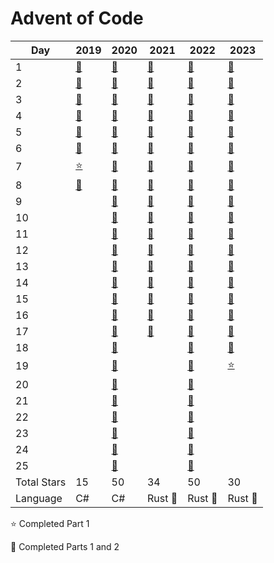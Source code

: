 # Advent of Code

| Day         | 2019              | 2020               | 2021               | 2022               | 2023               |
|-------------|-------------------|--------------------|--------------------|--------------------|--------------------|
| 1           | [:star2:][2019-1] | [:star2:][2020-1]  | [:star2:][2021-1]  | [:star2:][2022-1]  | [:star2:][2023-1]  |
| 2           | [:star2:][2019-2] | [:star2:][2020-2]  | [:star2:][2021-2]  | [:star2:][2022-2]  | [:star2:][2023-2]  |
| 3           | [:star2:][2019-3] | [:star2:][2020-3]  | [:star2:][2021-3]  | [:star2:][2022-3]  | [:star2:][2023-3]  |
| 4           | [:star2:][2019-4] | [:star2:][2020-4]  | [:star2:][2021-4]  | [:star2:][2022-4]  | [:star2:][2023-4]  |
| 5           | [:star2:][2019-5] | [:star2:][2020-5]  | [:star2:][2021-5]  | [:star2:][2022-5]  | [:star2:][2023-5]  |
| 6           | [:star2:][2019-6] | [:star2:][2020-6]  | [:star2:][2021-6]  | [:star2:][2022-6]  | [:star2:][2023-6]  |
| 7           | [:star:][2019-7]  | [:star2:][2020-7]  | [:star2:][2021-7]  | [:star2:][2022-7]  | [:star2:][2023-7]  |
| 8           | [:star2:][2019-8] | [:star2:][2020-8]  | [:star2:][2021-8]  | [:star2:][2022-8]  | [:star2:][2023-8]  |
| 9           |                   | [:star2:][2020-9]  | [:star2:][2021-9]  | [:star2:][2022-9]  | [:star2:][2023-9]  |
| 10          |                   | [:star2:][2020-10] | [:star2:][2021-10] | [:star2:][2022-10] | [:star2:][2023-10] |
| 11          |                   | [:star2:][2020-11] | [:star2:][2021-11] | [:star2:][2022-11] | [:star2:][2023-11] |
| 12          |                   | [:star2:][2020-12] | [:star2:][2021-12] | [:star2:][2022-12] | [:star2:][2023-12] |
| 13          |                   | [:star2:][2020-13] | [:star2:][2021-13] | [:star2:][2022-13] | [:star2:][2023-13] |
| 14          |                   | [:star2:][2020-14] | [:star2:][2021-14] | [:star2:][2022-14] | [:star2:][2023-14] |
| 15          |                   | [:star2:][2020-15] | [:star2:][2021-15] | [:star2:][2022-15] | [:star2:][2023-15] |
| 16          |                   | [:star2:][2020-16] | [:star2:][2021-16] | [:star2:][2022-16] | [:star2:][2023-16] |
| 17          |                   | [:star2:][2020-17] | [:star2:][2021-17] | [:star2:][2022-17] | [:star2:][2023-17] |
| 18          |                   | [:star2:][2020-18] |                    | [:star2:][2022-18] | [:star2:][2023-18] |
| 19          |                   | [:star2:][2020-19] |                    | [:star2:][2022-19] | [:star:][2023-19]  |
| 20          |                   | [:star2:][2020-20] |                    | [:star2:][2022-20] |                    |
| 21          |                   | [:star2:][2020-21] |                    | [:star2:][2022-21] |                    |
| 22          |                   | [:star2:][2020-22] |                    | [:star2:][2022-22] |                    |
| 23          |                   | [:star2:][2020-23] |                    | [:star2:][2022-23] |                    |
| 24          |                   | [:star2:][2020-24] |                    | [:star2:][2022-24] |                    |
| 25          |                   | [:star2:][2020-25] |                    | [:star2:][2022-25] |                    |
| Total Stars | 15                | 50                 | 34                 | 50                 | 30                 |
| Language    | C#                | C#                 | Rust :crab:        | Rust :crab:        | Rust :crab:        |

:star: Completed Part 1

:star2: Completed Parts 1 and 2

[2019-1]: ./2019/Day1/Program.cs
[2019-2]: ./2019/Day2/Program.cs
[2019-3]: ./2019/Day3/Program.cs
[2019-4]: ./2019/Day4/Program.cs
[2019-5]: ./2019/Day5/Program.cs
[2019-6]: ./2019/Day6/Program.cs
[2019-7]: ./2019/Day7/Program.cs
[2019-8]: ./2019/Day8/Program.cs

[2020-1]: ./2020/Day%201/Day1.cs
[2020-2]: ./2020/Day%202/Day2.cs
[2020-3]: ./2020/Day%203/Day3.cs
[2020-4]: ./2020/Day%204/Day4.cs
[2020-5]: ./2020/Day%205/Day5.cs
[2020-6]: ./2020/Day%206/Day6.cs
[2020-7]: ./2020/Day%207/Day7.cs
[2020-8]: ./2020/Day%208/Day8.cs
[2020-9]: ./2020/Day%209/Day9.cs
[2020-10]: ./2020/Day%2010/Day10.cs
[2020-11]: ./2020/Day%2011/Day11.cs
[2020-12]: ./2020/Day%2012/Day12.cs
[2020-13]: ./2020/Day%2013/Day13.cs
[2020-14]: ./2020/Day%2014/Day14.cs
[2020-15]: ./2020/Day%2015/Day15.cs
[2020-16]: ./2020/Day%2016/Day16.cs
[2020-17]: ./2020/Day%2017/Day17.cs
[2020-18]: ./2020/Day%2018/Day18.cs
[2020-19]: ./2020/Day%2019/Day19.cs
[2020-20]: ./2020/Day%2020/Day20.cs
[2020-21]: ./2020/Day%2021/Day21.cs
[2020-22]: ./2020/Day%2022/Day22.cs
[2020-23]: ./2020/Day%2023/Day23.cs
[2020-24]: ./2020/Day%2024/Day24.cs
[2020-25]: ./2020/Day%2025/Day25.cs

[2021-1]: ./2021/src/solutions/day_1.rs
[2021-2]: ./2021/src/solutions/day_2.rs
[2021-3]: ./2021/src/solutions/day_3.rs
[2021-4]: ./2021/src/solutions/day_4.rs
[2021-5]: ./2021/src/solutions/day_5.rs
[2021-6]: ./2021/src/solutions/day_6.rs
[2021-7]: ./2021/src/solutions/day_7.rs
[2021-8]: ./2021/src/solutions/day_8.rs
[2021-9]: ./2021/src/solutions/day_9.rs
[2021-10]: ./2021/src/solutions/day_10.rs
[2021-11]: ./2021/src/solutions/day_11.rs
[2021-12]: ./2021/src/solutions/day_12.rs
[2021-13]: ./2021/src/solutions/day_13.rs
[2021-14]: ./2021/src/solutions/day_14.rs
[2021-15]: ./2021/src/solutions/day_15.rs
[2021-16]: ./2021/src/solutions/day_16.rs
[2021-17]: ./2021/src/solutions/day_17.rs

[2022-1]: ./2022/src/solutions/day_1.rs
[2022-2]: ./2022/src/solutions/day_2.rs
[2022-3]: ./2022/src/solutions/day_3.rs
[2022-4]: ./2022/src/solutions/day_4.rs
[2022-5]: ./2022/src/solutions/day_5.rs
[2022-6]: ./2022/src/solutions/day_6.rs
[2022-7]: ./2022/src/solutions/day_7.rs
[2022-8]: ./2022/src/solutions/day_8.rs
[2022-9]: ./2022/src/solutions/day_9.rs
[2022-10]: ./2022/src/solutions/day_10.rs
[2022-11]: ./2022/src/solutions/day_11.rs
[2022-12]: ./2022/src/solutions/day_12.rs
[2022-13]: ./2022/src/solutions/day_13.rs
[2022-14]: ./2022/src/solutions/day_14.rs
[2022-15]: ./2022/src/solutions/day_15.rs
[2022-16]: ./2022/src/solutions/day_16.rs
[2022-17]: ./2022/src/solutions/day_17.rs
[2022-18]: ./2022/src/solutions/day_18.rs
[2022-19]: ./2022/src/solutions/day_19.rs
[2022-20]: ./2022/src/solutions/day_20.rs
[2022-21]: ./2022/src/solutions/day_21.rs
[2022-22]: ./2022/src/solutions/day_22.rs
[2022-23]: ./2022/src/solutions/day_23.rs
[2022-24]: ./2022/src/solutions/day_24.rs
[2022-25]: ./2022/src/solutions/day_25.rs

[2023-1]: ./2023/src/solutions/day_1.rs
[2023-2]: ./2023/src/solutions/day_2.rs
[2023-3]: ./2023/src/solutions/day_3.rs
[2023-4]: ./2023/src/solutions/day_4.rs
[2023-5]: ./2023/src/solutions/day_5.rs
[2023-6]: ./2023/src/solutions/day_6.rs
[2023-7]: ./2023/src/solutions/day_7.rs
[2023-8]: ./2023/src/solutions/day_8.rs
[2023-9]: ./2023/src/solutions/day_9.rs
[2023-10]: ./2023/src/solutions/day_10.rs
[2023-11]: ./2023/src/solutions/day_11.rs
[2023-12]: ./2023/src/solutions/day_12.rs
[2023-13]: ./2023/src/solutions/day_13.rs
[2023-14]: ./2023/src/solutions/day_14.rs
[2023-15]: ./2023/src/solutions/day_15.rs
[2023-16]: ./2023/src/solutions/day_16.rs
[2023-17]: ./2023/src/solutions/day_17.rs
[2023-18]: ./2023/src/solutions/day_18.rs
[2023-19]: ./2023/src/solutions/day_19.rs
